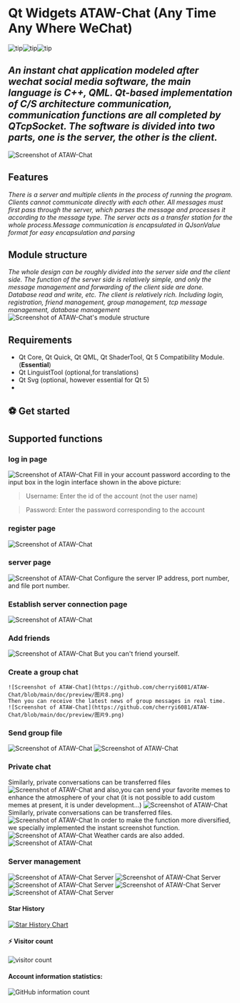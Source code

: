 # Qt Widgets ATAW-Chat (Any Time Any Where WeChat)
![tip](https://badgen.net/badge/QtWidgets/6.1.5/green?icon:bitcoin-lightning)![tip](https://badgen.net/badge/release/1.0.0/orange?icon:github)![tip](https://badgen.net/badge/Manjaro/passing/green?icon:bitcoin-lightning)
 ## ***An instant chat application modeled after wechat social media software, the main language is C++, QML. Qt-based implementation of C/S architecture communication, communication functions are all completed by QTcpSocket. The software is divided into two parts, one is the server, the other is the client.***
 ![Screenshot of ATAW-Chat](https://github.com/cherryi6081/ATAW-Chat/blob/main/doc/preview/%E5%9B%BE%E7%89%8722(%20%E9%A6%96%E9%A1%B5%E7%95%8C%E9%9D%A2).png)
 
## Features
  _There is a server and multiple clients in the process of running the program. Clients cannot communicate directly with each other. All messages must first pass through the server, which parses the message and processes it according to the message type. The server acts as a transfer station for the whole process.Message communication is encapsulated in QJsonValue format for easy encapsulation and parsing_
  
## Module structure
 _The whole design can be roughly divided into the server side and the client side. The function of the server side is relatively simple, and only the message management and forwarding of the client side are done. Database read and write, etc. The client is relatively rich. Including login, registration, friend management, group management, tcp message management, database management_
 ![Screenshot of ATAW-Chat's module structure](https://github.com/cherryi6081/ATAW-Chat/blob/main/doc/preview/module.png)
 
## Requirements
+ Qt Core, Qt Quick, Qt QML, Qt ShaderTool, Qt 5 Compatibility Module. (**Essential**)
+ Qt LinguistTool (optional,for translations)
+ Qt Svg (optional, however essential for Qt 5)
+ 
## ⚽ Get started

 ## Supported functions
 
 ### log in page
  ![Screenshot of ATAW-Chat](https://github.com/cherryi6081/ATAW-Chat/blob/main/doc/preview/图片1.png)
  Fill in your account password according to the input box in the login interface shown in the above picture:
  > Username: Enter the id of the account (not the user name)

  > Password: Enter the password corresponding to the account
### register page
   ![Screenshot of ATAW-Chat](https://github.com/cherryi6081/ATAW-Chat/blob/main/doc/preview/图片4.png)
   
### server page
   ![Screenshot of ATAW-Chat](https://github.com/cherryi6081/ATAW-Chat/blob/main/doc/preview/图片2.png)
   Configure the server IP address, port number, and file port number.
   
### Establish server connection page
  ![Screenshot of ATAW-Chat](https://github.com/cherryi6081/ATAW-Chat/blob/main/doc/preview/图片3.png)
  
### Add friends
  ![Screenshot of ATAW-Chat](https://github.com/cherryi6081/ATAW-Chat/blob/main/doc/preview/图片7.png)
  But you can't friend yourself.
  
### Create a group chat
    ![Screenshot of ATAW-Chat](https://github.com/cherryi6081/ATAW-Chat/blob/main/doc/preview/图片8.png)
    Then you can receive the latest news of group messages in real time.
    ![Screenshot of ATAW-Chat](https://github.com/cherryi6081/ATAW-Chat/blob/main/doc/preview/图片9.png)
    
### Send group file
 ![Screenshot of ATAW-Chat](https://github.com/cherryi6081/ATAW-Chat/blob/main/doc/preview/图片10.png)
 ![Screenshot of ATAW-Chat](https://github.com/cherryi6081/ATAW-Chat/blob/main/doc/preview/图片11.png)
 
### Private chat
Similarly, private conversations can be transferred files
 ![Screenshot of ATAW-Chat](https://github.com/cherryi6081/ATAW-Chat/blob/main/doc/preview/图片12.png)
 and also,you can send your favorite memes to enhance the atmosphere of your chat (it is not possible to add custom memes at present, it is under development...)
 ![Screenshot of ATAW-Chat](https://github.com/cherryi6081/ATAW-Chat/blob/main/doc/preview/图片13.png)
Similarly, private conversations can be transferred files.
 ![Screenshot of ATAW-Chat](https://github.com/cherryi6081/ATAW-Chat/blob/main/doc/preview/图片14.png)
In order to make the function more diversified, we specially implemented the instant screenshot function.
![Screenshot of ATAW-Chat](https://github.com/cherryi6081/ATAW-Chat/blob/main/doc/preview/图片15.png)
Weather cards are also added.
![Screenshot of ATAW-Chat](https://github.com/cherryi6081/ATAW-Chat/blob/main/doc/preview/图片16.png)

### Server management
![Screenshot of ATAW-Chat Server](https://github.com/cherryi6081/ATAW-Chat/blob/main/doc/preview/图片17.png)
![Screenshot of ATAW-Chat Server](https://github.com/cherryi6081/ATAW-Chat/blob/main/doc/preview/图片18.png)
![Screenshot of ATAW-Chat Server](https://github.com/cherryi6081/ATAW-Chat/blob/main/doc/preview/图片19.png)
![Screenshot of ATAW-Chat Server](https://github.com/cherryi6081/ATAW-Chat/blob/main/doc/preview/图片20.png)
![Screenshot of ATAW-Chat Server](https://github.com/cherryi6081/ATAW-Chat/blob/main/doc/preview/图片21.png)

#### Star History
[![Star History Chart](https://api.star-history.com/svg?repos=cherryi6081/ATAW-Chat&type=Date)](https://star-history.com/#cherryi6081/ATAW-Chat&Date)

#### ⚡ Visitor count
![visitor count](https://profile-counter.glitch.me/ATAW-Chat/count.svg)
#### Account information statistics:
![GitHub information count](https://github-stats.ubrong.com/api?username=cherryi6081&show_icons=true)
